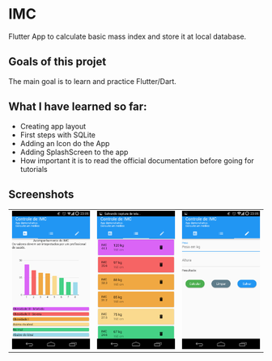 # IMC

Flutter App to calculate basic mass index and store it at local database.



## Goals of this projet

The main goal is to learn and practice Flutter/Dart.

## What I have learned so far:
- Creating app layout
- First steps with SQLite
- Adding an Icon do the App
- Adding SplashScreen to the app
- How important it is to read the official documentation before going for tutorials

## Screenshots
<div style="text-align: center">
<table>
<tr>
<td style="text-align: center">
    <img src="https://github.com/albertosdneto/imc/blob/master/images/01.png" width="200" />
</td>

<td style="text-align: center">
    <img src="https://github.com/albertosdneto/imc/blob/master/images/02.png" width="200" />
</td>

<td style="text-align: center">
    <img src="https://github.com/albertosdneto/imc/blob/master/images/03.png" width="200" />

</td>

</tr>
</table>
</div>






